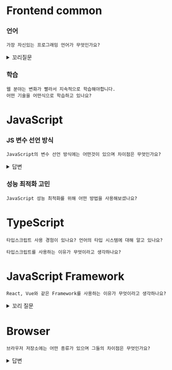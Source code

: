 # Frontend common

### 언어

```text
가장 자신있는 프로그래밍 언어가 무엇인가요?
```

<details>
<summary>꼬리질문</summary>

#### JavaScript가 아닌 경우

```text
프론트엔드 개발자를 희망하는데 자신있는 언어가 JS가 아닌 이유는 무엇인가요?
```

</details>

### 학습

```text
웹 분야는 변화가 빨라서 지속적으로 학습해야합니다.
어떤 기술을 어떤식으로 학습하고 있나요?
```

# JavaScript

### JS 변수 선언 방식

```text
JavaScript의 변수 선언 방식에는 어떤것이 있으며 차이점은 무엇인가요?
```

<details>
<summary>답변</summary>

#### var

- 중복 선언 가능
- 재선언, 재할당 가능으로 인해 문제 변수 위치 파악이 힘들다는 단점이 있음.
- 해결을 위해 ES6부터 let, const 도입

#### let

- 중복 선언 불가, 재할당 가능

#### const

- 불변(immutable)
- 재선언, 재할당 불가

</details>

### 성능 최적화 고민

```text
JavaScript 성능 최적화를 위해 어떤 방법을 사용해보셨나요?
```

# TypeScript

```text
타입스크립트 사용 경험이 있나요? 언어의 타입 시스템에 대해 알고 있나요? 
```

```text
타입스크립트를 사용하는 이유가 무엇이라고 생각하나요?
```

# JavaScript Framework

```text
React, Vue와 같은 Framework를 사용하는 이유가 무엇이라고 생각하나요?
```

<details>
<summary>꼬리 질문</summary>

#### 코딩 관습

```text
해당 기술을 사용할 때 좋은 코드의 기준은 무엇이라고 생각하나요?
```

```text
방금 말한 내용을 본인의 프로젝트에 어떤식으로 적용하였나요?
```


#### state management

```text
상태관리 라이브러리를 사용하는 이유는 무엇인가요?
```

```text
어떤 기술을 사용하여 (어떤 방식으로) state를 관리해보셨나요?
```

</details>

# Browser

```text
브라우저 저장소에는 어떤 종류가 있으며 그들의 차이점은 무엇인가요?
```

<details>
<summary>답변</summary>

### LocalStorage

- 로컬 스토리지는 저장한 데이터를 지우지 않는 이상 영구적으로 보관이 가능합니다. 도메인마다 별도로 로컬 스토리지가 생성됩니다.
- 최대 크기: 5MB
- 사용 예시: 아이디 저장, 다크모드 저장

### SessionStorage

- 세션 종료 시 클라이언트에 대한 정보가 삭제됩니다.
- 최대 크기: 5MB
- 사용 예시: 입력 폼 정보, 비로그인 장바구니

### 쿠키(Cookie)

- 웹 사이트에서 쿠키를 설정하면, 모든 웹 요청에는 쿠키 정보가 포함됩니다. => 서버 부담 증가
- 최대 크기: 4KB
- 사용 예시: 로그인 토큰, 회원 정보

</details>